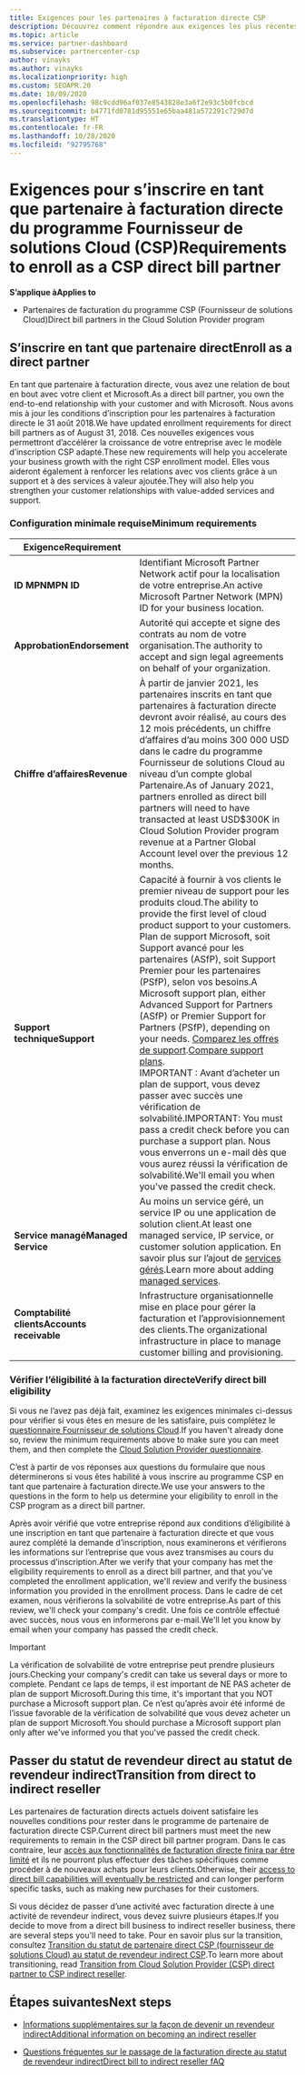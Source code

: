 ```yaml
---
title: Exigences pour les partenaires à facturation directe CSP
description: Découvrez comment répondre aux exigences les plus récentes en matière de support et de services pour devenir partenaire à facturation directe dans le programme Fournisseur de solutions Cloud (CSP) de Microsoft.
ms.topic: article
ms.service: partner-dashboard
ms.subservice: partnercenter-csp
author: vinayks
ms.author: vinayks
ms.localizationpriority: high
ms.custom: SEOAPR.20
ms.date: 10/09/2020
ms.openlocfilehash: 98c9cdd96af037e8543828e3a6f2e93c5b0fcbcd
ms.sourcegitcommit: b4771fd0781d95551e65baa481a572291c729d7d
ms.translationtype: HT
ms.contentlocale: fr-FR
ms.lasthandoff: 10/28/2020
ms.locfileid: "92795768"
---
```

# <a name="requirements-to-enroll-as-a-csp-direct-bill-partner"></a><span data-ttu-id="8d9dc-103">Exigences pour s’inscrire en tant que partenaire à facturation directe du programme Fournisseur de solutions Cloud (CSP)</span><span class="sxs-lookup"><span data-stu-id="8d9dc-103">Requirements to enroll as a CSP direct bill partner</span></span>

<span data-ttu-id="8d9dc-104">**S’applique à**</span><span class="sxs-lookup"><span data-stu-id="8d9dc-104">**Applies to**</span></span>

- <span data-ttu-id="8d9dc-105">Partenaires de facturation du programme CSP (Fournisseur de solutions Cloud)</span><span class="sxs-lookup"><span data-stu-id="8d9dc-105">Direct bill partners in the Cloud Solution Provider program</span></span>

## <a name="enroll-as-a-direct-partner"></a><span data-ttu-id="8d9dc-106">S’inscrire en tant que partenaire direct</span><span class="sxs-lookup"><span data-stu-id="8d9dc-106">Enroll as a direct partner</span></span>

<span data-ttu-id="8d9dc-107">En tant que partenaire à facturation directe, vous avez une relation de bout en bout avec votre client et Microsoft.</span><span class="sxs-lookup"><span data-stu-id="8d9dc-107">As a direct bill partner, you own the end-to-end relationship with your customer and with Microsoft.</span></span> <span data-ttu-id="8d9dc-108">Nous avons mis à jour les conditions d’inscription pour les partenaires à facturation directe le 31 août 2018.</span><span class="sxs-lookup"><span data-stu-id="8d9dc-108">We have updated enrollment requirements for direct bill partners as of August 31, 2018.</span></span> <span data-ttu-id="8d9dc-109">Ces nouvelles exigences vous permettront d’accélérer la croissance de votre entreprise avec le modèle d’inscription CSP adapté.</span><span class="sxs-lookup"><span data-stu-id="8d9dc-109">These new requirements will help you accelerate your business growth with the right CSP enrollment model.</span></span> <span data-ttu-id="8d9dc-110">Elles vous aideront également à renforcer les relations avec vos clients grâce à un support et à des services à valeur ajoutée.</span><span class="sxs-lookup"><span data-stu-id="8d9dc-110">They will also help you strengthen your customer relationships with value-added services and support.</span></span>

### <a name="minimum-requirements"></a><span data-ttu-id="8d9dc-111">Configuration minimale requise</span><span class="sxs-lookup"><span data-stu-id="8d9dc-111">Minimum requirements</span></span>

|<span data-ttu-id="8d9dc-112">**Exigence**</span><span class="sxs-lookup"><span data-stu-id="8d9dc-112">**Requirement**</span></span>|                             |
|--------------------------------|--------------------------------------------------------------|
|<span data-ttu-id="8d9dc-113">**ID MPN**</span><span class="sxs-lookup"><span data-stu-id="8d9dc-113">**MPN ID**</span></span>   |<span data-ttu-id="8d9dc-114">Identifiant Microsoft Partner Network actif pour la localisation de votre entreprise.</span><span class="sxs-lookup"><span data-stu-id="8d9dc-114">An active Microsoft Partner Network (MPN) ID for your business location.</span></span>    |
|<span data-ttu-id="8d9dc-115">**Approbation**</span><span class="sxs-lookup"><span data-stu-id="8d9dc-115">**Endorsement**</span></span>   |<span data-ttu-id="8d9dc-116">Autorité qui accepte et signe des contrats au nom de votre organisation.</span><span class="sxs-lookup"><span data-stu-id="8d9dc-116">The authority to accept and sign legal agreements on behalf of your organization.</span></span>|
|<span data-ttu-id="8d9dc-117">**Chiffre d’affaires**</span><span class="sxs-lookup"><span data-stu-id="8d9dc-117">**Revenue**</span></span>|<span data-ttu-id="8d9dc-118">À partir de janvier 2021, les partenaires inscrits en tant que partenaires à facturation directe devront avoir réalisé, au cours des 12 mois précédents, un chiffre d’affaires d’au moins 300 000 USD dans le cadre du programme Fournisseur de solutions Cloud au niveau d’un compte global Partenaire.</span><span class="sxs-lookup"><span data-stu-id="8d9dc-118">As of January 2021, partners enrolled as direct bill partners will need to have transacted at least USD$300K in Cloud Solution Provider program revenue at a Partner Global Account level over the previous 12 months.</span></span>| 
|<span data-ttu-id="8d9dc-119">**Support technique**</span><span class="sxs-lookup"><span data-stu-id="8d9dc-119">**Support**</span></span>   |<span data-ttu-id="8d9dc-120">Capacité à fournir à vos clients le premier niveau de support pour les produits cloud.</span><span class="sxs-lookup"><span data-stu-id="8d9dc-120">The ability to provide the first level of cloud product support to your customers.</span></span> <br/><span data-ttu-id="8d9dc-121">Plan de support Microsoft, soit Support avancé pour les partenaires (ASfP), soit Support Premier pour les partenaires (PSfP), selon vos besoins.</span><span class="sxs-lookup"><span data-stu-id="8d9dc-121">A Microsoft support plan, either Advanced Support for Partners (ASfP) or Premier Support for Partners (PSfP), depending on your needs.</span></span> <span data-ttu-id="8d9dc-122">[Comparez les offres de support](https://partner.microsoft.com/support/partnersupport).</span><span class="sxs-lookup"><span data-stu-id="8d9dc-122">[Compare support plans](https://partner.microsoft.com/support/partnersupport).</span></span><br/> <span data-ttu-id="8d9dc-123">IMPORTANT : Avant d’acheter un plan de support, vous devez passer avec succès une vérification de solvabilité.</span><span class="sxs-lookup"><span data-stu-id="8d9dc-123">IMPORTANT: You must pass a credit check before you can purchase a support plan.</span></span> <span data-ttu-id="8d9dc-124">Nous vous enverrons un e-mail dès que vous aurez réussi la vérification de solvabilité.</span><span class="sxs-lookup"><span data-stu-id="8d9dc-124">We'll email you when you've passed the credit check.</span></span> |
|<span data-ttu-id="8d9dc-125">**Service managé**</span><span class="sxs-lookup"><span data-stu-id="8d9dc-125">**Managed Service**</span></span>   |<span data-ttu-id="8d9dc-126">Au moins un service géré, un service IP ou une application de solution client.</span><span class="sxs-lookup"><span data-stu-id="8d9dc-126">At least one managed service, IP service, or customer solution application.</span></span> <span data-ttu-id="8d9dc-127">En savoir plus sur l’ajout de [services gérés](https://partner.microsoft.com/business-opportunities/managed-services-provider).</span><span class="sxs-lookup"><span data-stu-id="8d9dc-127">Learn more about adding [managed services](https://partner.microsoft.com/business-opportunities/managed-services-provider).</span></span>|
|<span data-ttu-id="8d9dc-128">**Comptabilité clients**</span><span class="sxs-lookup"><span data-stu-id="8d9dc-128">**Accounts receivable**</span></span> |<span data-ttu-id="8d9dc-129">Infrastructure organisationnelle mise en place pour gérer la facturation et l’approvisionnement des clients.</span><span class="sxs-lookup"><span data-stu-id="8d9dc-129">The organizational infrastructure in place to manage customer billing and provisioning.</span></span>|

### <a name="verify-direct-bill-eligibility"></a><span data-ttu-id="8d9dc-130">Vérifier l’éligibilité à la facturation directe</span><span class="sxs-lookup"><span data-stu-id="8d9dc-130">Verify direct bill eligibility</span></span>

<span data-ttu-id="8d9dc-131">Si vous ne l’avez pas déjà fait, examinez les exigences minimales ci-dessus pour vérifier si vous êtes en mesure de les satisfaire, puis complétez le [questionnaire Fournisseur de solutions Cloud](https://partner.microsoft.com/cloud-solution-provider/assessment).</span><span class="sxs-lookup"><span data-stu-id="8d9dc-131">If you haven't already done so, review the minimum requirements above to make sure you can meet them, and then complete the [Cloud Solution Provider questionnaire](https://partner.microsoft.com/cloud-solution-provider/assessment).</span></span>

<span data-ttu-id="8d9dc-132">C’est à partir de vos réponses aux questions du formulaire que nous déterminerons si vous êtes habilité à vous inscrire au programme CSP en tant que partenaire à facturation directe.</span><span class="sxs-lookup"><span data-stu-id="8d9dc-132">We use your answers to the questions in the form to help us determine your eligibility to enroll in the CSP program as a direct bill partner.</span></span>

<span data-ttu-id="8d9dc-133">Après avoir vérifié que votre entreprise répond aux conditions d’éligibilité à une inscription en tant que partenaire à facturation directe et que vous aurez complété la demande d’inscription, nous examinerons et vérifierons les informations sur l’entreprise que vous avez transmises au cours du processus d’inscription.</span><span class="sxs-lookup"><span data-stu-id="8d9dc-133">After we verify that your company has met the eligibility requirements to enroll as a direct bill partner, and that you've completed the enrollment application, we'll review and verify the business information you provided in the enrollment process.</span></span> <span data-ttu-id="8d9dc-134">Dans le cadre de cet examen, nous vérifierons la solvabilité de votre entreprise.</span><span class="sxs-lookup"><span data-stu-id="8d9dc-134">As part of this review, we'll check your company's credit.</span></span> <span data-ttu-id="8d9dc-135">Une fois ce contrôle effectué avec succès, nous vous en informerons par e-mail.</span><span class="sxs-lookup"><span data-stu-id="8d9dc-135">We'll let you know by email when your company has passed the credit check.</span></span>

>[!IMPORTANT]
><span data-ttu-id="8d9dc-136">La vérification de solvabilité de votre entreprise peut prendre plusieurs jours.</span><span class="sxs-lookup"><span data-stu-id="8d9dc-136">Checking your company's credit can take us several days or more to complete.</span></span> <span data-ttu-id="8d9dc-137">Pendant ce laps de temps, il est important de NE PAS acheter de plan de support Microsoft.</span><span class="sxs-lookup"><span data-stu-id="8d9dc-137">During this time, it's important that you NOT purchase a Microsoft support plan.</span></span> <span data-ttu-id="8d9dc-138">Ce n’est qu’après avoir été informé de l’issue favorable de la vérification de solvabilité que vous devez acheter un plan de support Microsoft.</span><span class="sxs-lookup"><span data-stu-id="8d9dc-138">You should purchase a Microsoft support plan only after we've informed you that you've passed the credit check.</span></span>

## <a name="transition-from-direct-to-indirect-reseller"></a><span data-ttu-id="8d9dc-139">Passer du statut de revendeur direct au statut de revendeur indirect</span><span class="sxs-lookup"><span data-stu-id="8d9dc-139">Transition from direct to indirect reseller</span></span>

<span data-ttu-id="8d9dc-140">Les partenaires de facturation directs actuels doivent satisfaire les nouvelles conditions pour rester dans le programme de partenaire de facturation directe CSP.</span><span class="sxs-lookup"><span data-stu-id="8d9dc-140">Current direct bill partners must meet the new requirements to remain in the CSP direct bill partner program.</span></span> <span data-ttu-id="8d9dc-141">Dans le cas contraire, leur [accès aux fonctionnalités de facturation directe finira par être limité](restricted-direct-bill-capabilities.md) et ils ne pourront plus effectuer des tâches spécifiques comme procéder à de nouveaux achats pour leurs clients.</span><span class="sxs-lookup"><span data-stu-id="8d9dc-141">Otherwise, their [access to direct bill capabilities will eventually be restricted](restricted-direct-bill-capabilities.md) and can longer perform specific tasks, such as making new purchases for their customers.</span></span>

<span data-ttu-id="8d9dc-142">Si vous décidez de passer d’une activité avec facturation directe à une activité de revendeur indirect, vous devez suivre plusieurs étapes.</span><span class="sxs-lookup"><span data-stu-id="8d9dc-142">If you decide to move from a direct bill business to indirect reseller business, there are several steps you'll need to take.</span></span> <span data-ttu-id="8d9dc-143">Pour en savoir plus sur la transition, consultez [Transition du statut de partenaire direct CSP (fournisseur de solutions Cloud) au statut de revendeur indirect CSP](transition-direct-to-indirect.md).</span><span class="sxs-lookup"><span data-stu-id="8d9dc-143">To learn more about transitioning, read [Transition from Cloud Solution Provider (CSP) direct partner to CSP indirect reseller](transition-direct-to-indirect.md).</span></span>

## <a name="next-steps"></a><span data-ttu-id="8d9dc-144">Étapes suivantes</span><span class="sxs-lookup"><span data-stu-id="8d9dc-144">Next steps</span></span>

- [<span data-ttu-id="8d9dc-145">Informations supplémentaires sur la façon de devenir un revendeur indirect</span><span class="sxs-lookup"><span data-stu-id="8d9dc-145">Additional information on becoming an indirect reseller</span></span>](https://assetsprod.microsoft.com/csp-directbill-to-indirect-transition.pdf)

- [<span data-ttu-id="8d9dc-146">Questions fréquentes sur le passage de la facturation directe au statut de revendeur indirect</span><span class="sxs-lookup"><span data-stu-id="8d9dc-146">Direct bill to indirect reseller fAQ</span></span>](https://assetsprod.microsoft.com/mpn/direct-bill-partner-faq.pdf)
